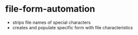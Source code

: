 # file-form-automation
- strips file names of special characters
- creates and populate specific form with file characteristics
